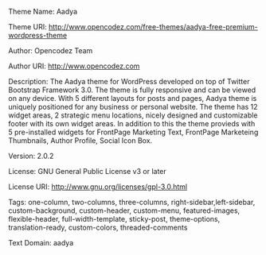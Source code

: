 Theme Name: Aadya

Theme URI: http://www.opencodez.com/free-themes/aadya-free-premium-wordpress-theme

Author: Opencodez Team

Author URI: http://www.opencodez.com

Description: The Aadya theme for WordPress developed on top of Twitter Bootstrap Framework 3.0. The theme is fully responsive and can be viewed on any device. With 5 different layouts for posts and pages, Aadya theme is uniquely positioned for any business or personal website. The theme has 12 widget areas, 2 strategic menu locations, nicely designed and customizable footer with its own widget areas. In addition to this the theme provieds with 5 pre-installed widgets for FrontPage Marketing Text, FrontPage Marketeing Thumbnails, Author Profile, Social Icon Box.

Version: 2.0.2

License: GNU General Public License v3 or later

License URI: http://www.gnu.org/licenses/gpl-3.0.html

Tags: one-column, two-columns, three-columns, right-sidebar,left-sidebar, custom-background, custom-header, custom-menu, featured-images, flexible-header, full-width-template, sticky-post, theme-options, translation-ready, custom-colors, threaded-comments

Text Domain: aadya
